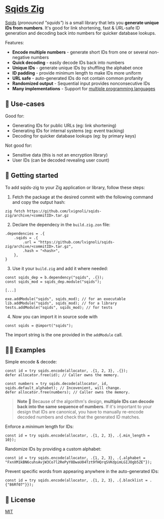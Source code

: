 # [Sqids Zig](https://sqids.org/zig)

[Sqids](https://sqids.org/zig) (*pronounced "squids"*) is a small library that lets you **generate unique IDs from numbers**. It's good for link shortening, fast & URL-safe ID generation and decoding back into numbers for quicker database lookups.

Features:

- **Encode multiple numbers** - generate short IDs from one or several non-negative numbers
- **Quick decoding** - easily decode IDs back into numbers
- **Unique IDs** - generate unique IDs by shuffling the alphabet once
- **ID padding** - provide minimum length to make IDs more uniform
- **URL safe** - auto-generated IDs do not contain common profanity
- **Randomized output** - Sequential input provides nonconsecutive IDs
- **Many implementations** - Support for [multiple programming languages](https://sqids.org/)

## 🧰 Use-cases

Good for:

- Generating IDs for public URLs (eg: link shortening)
- Generating IDs for internal systems (eg: event tracking)
- Decoding for quicker database lookups (eg: by primary keys)

Not good for:

- Sensitive data (this is not an encryption library)
- User IDs (can be decoded revealing user count)

## 🚀 Getting started

To add sqids-zig to your Zig application or library, follow these steps:

1. Fetch the package at the desired commit with the following command and copy the output hash:

```terminal
zig fetch https://github.com/lvignoli/sqids-zig/archive/<commitID>.tar.gz
```

2. Declare the dependecy in the `build.zig.zon` file:

```zig
.dependencies = .{
    .sqids = .{
        .url = "https://github.com/lvignoli/sqids-zig/archive/<commitID>.tar.gz",
        .hash = "<hash>",
    },
}
```

3. Use it your `build.zig` and add it where needed:

```zig
const sqids_dep = b.dependency("sqids", .{});
const sqids_mod = sqids_dep.module("sqids");

[...]
 
exe.addModule("sqids", sqids_mod); // for an executable
lib.addModule("sqids", sqids_mod); // for a library
tests.addModule("sqids", sqids_mod); // for tests
```

4. Now you can import it in source sode with

```zig
const sqids = @import("sqids");
```

The import string is the one provided in the `addModule` call.

## 👩‍💻 Examples

Simple encode & decode:

```zig
const id = try sqids.encode(allocator, .{1, 2, 3}, .{});
defer allocator.free(id); // Caller owns the memory.

const numbers = try sqids.decode(allocator, id, sqids.default_alphabet); // Incovenient, will change.
defer allocator.free(numbers); // Caller owns the memory.
```

> **Note**
> 🚧 Because of the algorithm's design, **multiple IDs can decode back into the same sequence of numbers**. If it's important to your design that IDs are canonical, you have to manually re-encode decoded numbers and check that the generated ID matches.

Enforce a *minimum* length for IDs:

```zig
const id = try sqids.encode(allocator, .{1, 2, 3}, .{.min_length = 10});
```

Randomize IDs by providing a custom alphabet:

```zig
const id = try sqids.encode(allocator, .{1, 2, 3}, .{.alphabet = "FxnXM1kBN6cuhsAvjW3Co7l2RePyY8DwaU04Tzt9fHQrqSVKdpimLGIJOgb5ZE"});
```

Prevent specific words from appearing anywhere in the auto-generated IDs:

```zig
const id = try sqids.encode(allocator, .{1, 2, 3}, .{.blocklist = .{"86Rf07"}});
```

## 📝 License

[MIT](LICENSE)
